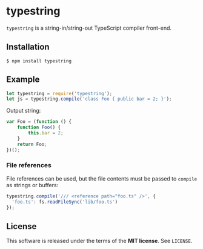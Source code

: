typestring
==========
`typestring` is a string-in/string-out TypeScript compiler front-end.

Installation
------------

    $ npm install typestring

Example
-------

```javascript
let typestring = require('typestring');
let js = typestring.compile('class Foo { public bar = 2; }');
```

Output string:

```javascript
var Foo = (function () {
    function Foo() {
        this.bar = 2;
    }
    return Foo;
})();
```

### File references

File references can be used, but the file contents must be passed to `compile`
as strings or buffers:

```javascript
typestring.compile('/// <reference path="foo.ts" />', {
  'foo.ts': fs.readFileSync('lib/foo.ts')
});
```

License
-------
This software is released under the terms of the **MIT license**. See `LICENSE`.
